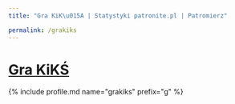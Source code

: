 ```yaml
---
title: "Gra KiK\u015A | Statystyki patronite.pl | Patromierz"

permalink: /grakiks
---
```


# [Gra KiKŚ](https://patronite.pl/grakiks)

{% include profile.md name="grakiks" prefix="g" %}
